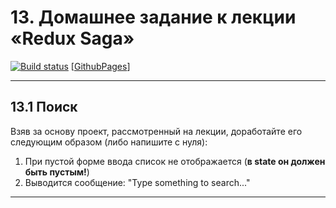 # 13. Домашнее задание к лекции «Redux Saga»

[![Build status](https://ci.appveyor.com/api/projects/status/3fbkfsihq7mudkxn?svg=true)](https://ci.appveyor.com/project/igor-chazov/ra-hw-13-saga-1-search) [[GithubPages](https://igor-chazov.github.io/ra-hw-13_saga_1-search)]

---

## 13.1 Поиск

Взяв за основу проект, рассмотренный на лекции, доработайте его следующим образом (либо напишите с нуля):

1. При пустой форме ввода список не отображается (**в state он должен быть пустым!**)
2. Выводится сообщение: "Type something to search..."

---

